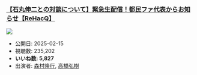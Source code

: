 ### [【石丸伸二との対談について】緊急生配信！都民ファ代表からお知らせ【ReHacQ】](https://www.youtube.com/watch?v=3B_bfmKdDd0)
[![](https://img.youtube.com/vi/3B_bfmKdDd0/sddefault.jpg)](https://www.youtube.com/watch?v=3B_bfmKdDd0)
-   公開日: 2025-02-15
-   視聴数: 235,202
-   **いいね数: 5,827**
-   出演者: [森村隆行](/rehacq_fan/people/森村隆行 "wikilink"), [高橋弘樹](/rehacq_fan/people/高橋弘樹 "wikilink")
